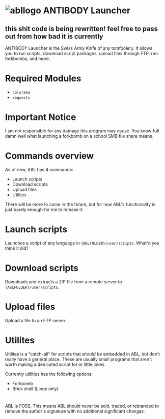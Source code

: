 # ![abllogo](https://user-images.githubusercontent.com/67394719/195962007-93bb9bbe-e0b7-4c05-aa6d-df66f6724914.png) ANTIBODY Launcher

## this shit code is being rewritten! feel free to pass out from how bad it is currently

ANTIBODY Launcher is the Swiss Army Knife of any tomfoolery. It allows you to run scripts, download script packages, upload files through FTP, run forkbombs, and more.

# Required Modules
- `colorama`
- `requests`

# Important Notice

I am not responsible for any damage this program may cause. You know full damn well what launching a forkbomb on a school SMB file share means.

# Commands overview

As of now, ABL has 4 commands:

- Launch scripts
- Download scripts
- Upload files
- Utilites

There will be more to come in the future, but for now ABL's functionality is just barely enough for me to release it.

# Launch scripts

Launches a script of any language in `{ABLFOLDER}/user/scripts`.
What'd you think it did?

# Download scripts

Downloads and extracts a ZIP file from a remote server to `{ABLFOLDER}/user/scripts`.

# Upload files

Upload a file to an FTP server.

# Utilites
Utilites is a "catch-all" for scripts that *should* be embedded in ABL, but don't really have a general place. These are usually small programs that aren't worth making a dedicated script for or little jokes.

Currently utilities has the following options:

- Forkbomb
- Brick shell (Linux only)

#

ABL is FOSS. This means ABL should never be sold, traded, or rebranded to remove the author's signature with no additional significant changes.
